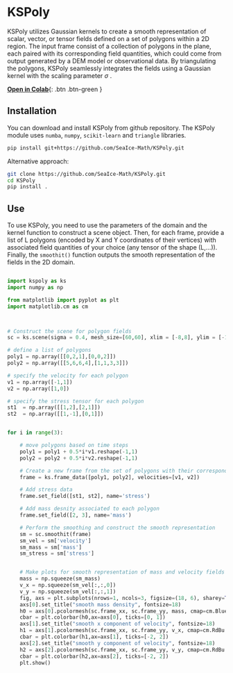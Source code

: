 # KSPoly


KSPoly utilizes Gaussian kernels to create a smooth representation of scalar, vector, or tensor fields defined on a set of polygons within a 2D region. The input frame consist of a collection of polygons in the plane, each paired with its corresponding field quantities, which could come from output generated by a DEM model or observational data. By triangulating the polygons, KSPoly seamlessly integrates the fields using a Gaussian kernel with the scaling parameter $\sigma$ .



[**Open in Colab**](https://colab.research.google.com/drive/10OCMjVa6da5qWgc9wjCNvkc-8JO7ZnsT?usp=sharing){: .btn .btn-green }

## Installation

You can download and install KSPoly from github repository. The KSPoly module uses `numba`, `numpy`, `scikit-learn` and `triangle` libraries.
``` bash
pip install git+https://github.com/SeaIce-Math/KSPoly.git
```

Alternative approach:
``` bash
git clone https://github.com/SeaIce-Math/KSPoly.git
cd KSPoly
pip install .
```


## Use
To use KSPoly, you need to use the parameters of the domain and the kernel function to construct a scene object. Then, for each frame, provide a list of L polygons (encoded by X and Y coordinates of their vertices) with associated field quantities of your choice (any tensor of the shape (L,...)). Finally, the `smoothit()` function outputs the smooth representation of the fields in the 2D domain.  
``` python

import kspoly as ks
import numpy as np 

from matplotlib import pyplot as plt
import matplotlib.cm as cm



# Construct the scene for polygon fields 
sc = ks.scene(sigma = 0.4, mesh_size=[60,60], xlim = [-8,8], ylim = [-10,10])

# define a list of polygons 
poly1 = np.array([[0,2,1],[0,0,2]])
poly2 = np.array([[5,6,6,4],[1,1,3,3]])

# specify the velocity for each polygon
v1 = np.array([-1,1])
v2 = np.array([1,0])

# specify the stress tensor for each polygon
st1  = np.array([[1,2],[2,1]])
st2  = np.array([[1,-1],[0,1]])


for i in range(3):

    # move polygons based on time steps
    poly1 = poly1 + 0.5*i*v1.reshape(-1,1)
    poly2 = poly2 + 0.5*i*v2.reshape(-1,1)

    # Create a new frame from the set of polygons with their corresponding velocity.
    frame = ks.frame_data([poly1, poly2], velocities=[v1, v2])

    # Add stress data 
    frame.set_field([st1, st2], name='stress')

    # Add mass desnity associated to each polygon 
    frame.set_field([2, 3], name='mass')    

    # Perform the smoothing and construct the smooth representation 
    sm = sc.smoothit(frame)
    sm_vel = sm['velocity']
    sm_mass = sm['mass']
    sm_stress = sm['stress']


    # Make plots for smooth representation of mass and velocity fields 
    mass = np.squeeze(sm_mass)
    v_x = np.squeeze(sm_vel[:,:,0])
    v_y = np.squeeze(sm_vel[:,:,1])
    fig, axs = plt.subplots(nrows=1, ncols=3, figsize=(18, 6), sharey=True, sharex =True, dpi=100)
    axs[0].set_title("smooth mass density", fontsize=18)
    h0 = axs[0].pcolormesh(sc.frame_xx, sc.frame_yy, mass, cmap=cm.Blues , vmin=0.0, vmax=1.0, alpha=1.0)
    cbar = plt.colorbar(h0,ax=axs[0], ticks=[0, 1])
    axs[1].set_title("smooth x component of velocity", fontsize=18)
    h1 = axs[1].pcolormesh(sc.frame_xx, sc.frame_yy, v_x, cmap=cm.RdBu , vmin=-2.0, vmax=2.0, alpha=1.0)
    cbar = plt.colorbar(h1,ax=axs[1], ticks=[-2, 2])
    axs[2].set_title("smooth y component of velocity", fontsize=18)
    h2 = axs[2].pcolormesh(sc.frame_xx, sc.frame_yy, v_y, cmap=cm.RdBu , vmin=-2.0, vmax=2.0, alpha=1.0)
    cbar = plt.colorbar(h2,ax=axs[2], ticks=[-2, 2])
    plt.show()

```


